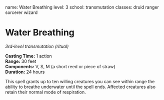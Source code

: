 name: Water Breathing
level: 3
school: transmutation
classes: druid
         ranger
         sorcerer
         wizard

# Water Breathing 
_3rd-level transmutation (ritual)_ 

**Casting Time:** 1 action    
**Range:** 30 feet    
**Components:** V, S, M (a short reed or piece of straw)    
**Duration:** 24 hours 

This spell grants up to ten willing creatures you can see within range the ability to breathe underwater until the spell ends. Affected creatures also retain their normal mode of respiration. 